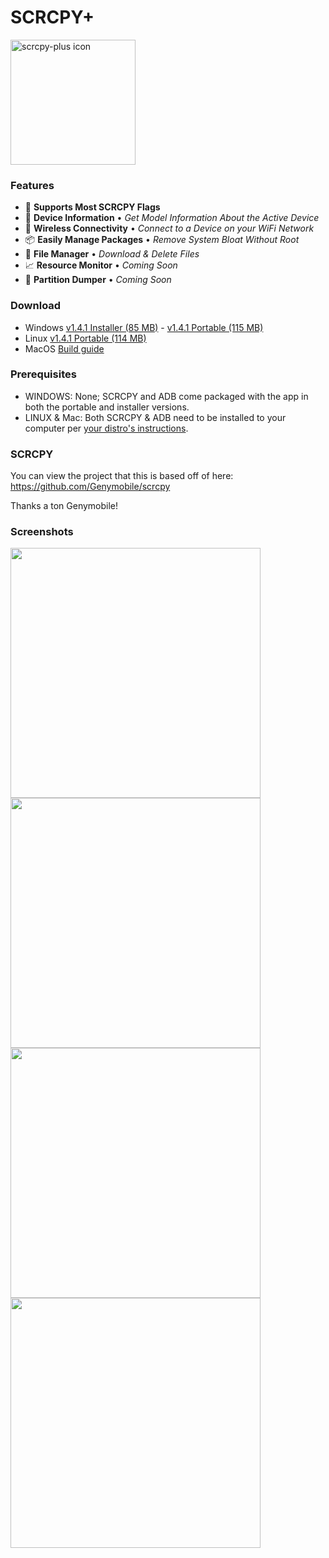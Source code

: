 # SCRCPY+

<img src="https://github.com/Frontesque/scrcpy-plus/raw/main/icons/SCRCPY%2B.png" alt="scrcpy-plus icon" width="200"/>

### Features
- 🚩 **Supports Most SCRCPY Flags**
- 📱 **Device Information**     • *Get Model Information About the Active Device*
- 📶 **Wireless Connectivity**  • *Connect to a Device on your WiFi Network*
- 📦 **Easily Manage Packages** • *Remove System Bloat Without Root*
- 📂 **File Manager**           • *Download & Delete Files*
- 📈 **Resource Monitor**       • *Coming Soon*
- 💾 **Partition Dumper**       • *Coming Soon*

### Download
- Windows [v1.4.1 Installer (85 MB)](https://github.com/Frontesque/scrcpy-plus/releases/download/1.4.1/scrcpy-plus-1.4.1-installer-win-x64.exe) - [v1.4.1 Portable (115 MB)](https://github.com/Frontesque/scrcpy-plus/releases/download/1.4.1/scrcpy-plus-1.4.1-portable-win-x64.zip)
- Linux [v1.4.1 Portable (114 MB)](https://github.com/Frontesque/scrcpy-plus/releases/download/1.4.1/scrcpy-plus-1.4.1-portable-linux-x64.zip)
- MacOS [Build guide](https://github.com/Frontesque/scrcpy-plus/blob/main/BUILDING.md)

### Prerequisites
- WINDOWS:       None; SCRCPY and ADB come packaged with the app in both the portable and installer versions.
- LINUX & Mac:   Both SCRCPY & ADB need to be installed to your computer per [your distro's instructions](https://github.com/Genymobile/scrcpy#linux).

### SCRCPY
You can view the project that this is based off of here:
https://github.com/Genymobile/scrcpy

Thanks a ton Genymobile!

### Screenshots
<img src="https://api.celeste.photos/uploads/ee556ec1-7ac3-44ea-a1f0-541667d58879/h9SaT1Vv.png" height="400" />
<img src="https://api.celeste.photos/uploads/ee556ec1-7ac3-44ea-a1f0-541667d58879/UN8KRbIc.png" height="400" />
<img src="https://api.celeste.photos/uploads/ee556ec1-7ac3-44ea-a1f0-541667d58879/nR9bPpdW.png" height="400" />
<img src="https://api.celeste.photos/uploads/ee556ec1-7ac3-44ea-a1f0-541667d58879/FpD7bxKj.png" height="400" />

